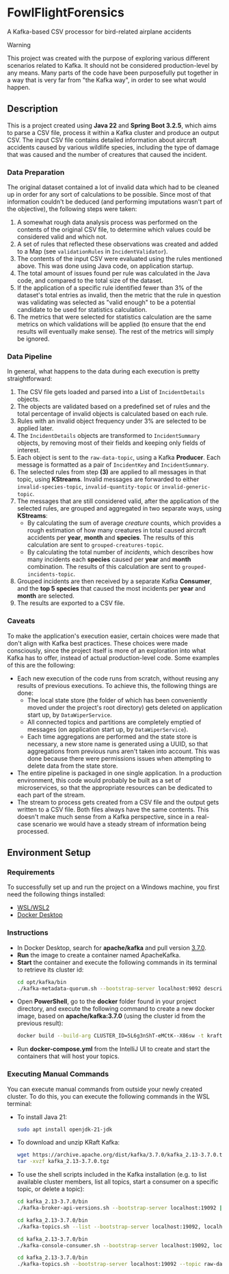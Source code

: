 # FowlFlightForensics
A Kafka-based CSV processor for bird-related airplane accidents

> [!WARNING]
> This project was created with the purpose of exploring various different scenarios related to Kafka. It should not be
> considered production-level by any means. Many parts of the code have been purposefully put together in a way that is
> very far from "the Kafka way", in order to see what would happen.

## Description
This is a project created using **Java 22** and **Spring Boot 3.2.5**, which aims to parse a CSV file, process it within
a Kafka cluster and produce an output CSV. The input CSV file contains detailed information about aircraft accidents caused
by various wildlife species, including the type of damage that was caused and the number of creatures that caused the incident.

### Data Preparation
The original dataset contained a lot of invalid data which had to be cleaned up in order for any sort of calculations to be
possible. Since most of that information couldn't be deduced (and performing imputations wasn't part of the objective),
the following steps were taken:
1. A somewhat rough data analysis process was performed on the contents of the original CSV file, to determine which values
   could be considered valid and which not.
2. A set of rules that reflected these observations was created and added to a Map (see `validationRules` in `IncidentValidator`).
3. The contents of the input CSV were evaluated using the rules mentioned above. This was done using Java code, on
   application startup. 
4. The total amount of issues found per rule was calculated in the Java code, and compared to the total size of the dataset.
5. If the application of a specific rule identified fewer than 3% of the dataset's total entries as invalid, then the metric
   that the rule in question was validating was selected as "valid enough" to be a potential candidate to be used for statistics
   calculation.
6. The metrics that were selected for statistics calculation are the same metrics on which validations will be applied
   (to ensure that the end results will eventually make sense). The rest of the metrics will simply be ignored.

### Data Pipeline
In general, what happens to the data during each execution is pretty straightforward:
1. The CSV file gets loaded and parsed into a List of `IncidentDetails` objects.
2. The objects are validated based on a predefined set of rules and the total percentage of invalid objects is calculated
   based on each rule.
3. Rules with an invalid object frequency under 3% are selected to be applied later.
4. The `IncidentDetails` objects are transformed to `IncidentSummary` objects, by removing most of their fields and keeping
   only fields of interest.
5. Each object is sent to the `raw-data-topic`, using a Kafka **Producer**. Each message is formatted as a pair of `IncidentKey`
   and `IncidentSummary`.
6. The selected rules from step **(3)** are applied to all messages in that topic, using **KStreams**. Invalid messages are
   forwarded to either `invalid-species-topic`, `invalid-quantity-topic` or `invalid-generic-topic`.
7. The messages that are still considered valid, after the application of the selected rules, are grouped and aggregated
   in two separate ways, using **KStreams**:
   - By calculating the sum of average _creature_ counts, which provides a rough estimation of how many creatures in total
     caused aircraft accidents per **year**, **month** and **species**. The results of this calculation are sent to `grouped-creatures-topic`.
   - By calculating the total number of _incidents_, which describes how many incidents each **species** caused per **year** and
     **month** combination. The results of this calculation are sent to `grouped-incidents-topic`.
8. Grouped incidents are then received by a separate Kafka **Consumer**, and the **top 5 species** that caused the most incidents
   per **year** and **month** are selected.
9. The results are exported to a CSV file.

### Caveats
To make the application's execution easier, certain choices were made that don't align with Kafka best practices. These choices
were made consciously, since the project itself is more of an exploration into what Kafka has to offer, instead of actual
production-level code. Some examples of this are the following:
- Each new execution of the code runs from scratch, without reusing any results of previous executions. To achieve this,
  the following things are done:
  - The local state store (the folder of which has been conveniently moved under the project's root directory) gets deleted
    on application start up, by `DataWiperService`.
  - All connected topics and partitions are completely emptied of messages (on application start up, by `DataWiperService`).
  - Each time aggregations are performed and the state store is necessary, a new store name is generated using a UUID, so
    that aggregations from previous runs aren't taken into account. This was done because there were permissions issues
    when attempting to delete data from the state store.
- The entire pipeline is packaged in one single application. In a production environment, this code would probably be built
  as a set of microservices, so that the appropriate resources can be dedicated to each part of the stream.
- The stream to process gets created from a CSV file and the output gets written to a CSV file. Both files always have the
  same contents. This doesn't make much sense from a Kafka perspective, since in a real-case scenario we would have a steady
  stream of information being processed.

## Environment Setup
### Requirements
To successfully set up and run the project on a Windows machine, you first need the following things installed:
- [WSL/WSL2](https://learn.microsoft.com/en-us/windows/wsl/install)
- [Docker Desktop](https://docs.docker.com/desktop/install/windows-install/)

### Instructions
- In Docker Desktop, search for **apache/kafka** and pull version [3.7.0](https://hub.docker.com/layers/apache/kafka/3.7.0/images/sha256-3e324d2bd331570676436b24f625e5dcf1facdfbd62efcffabc6b69b1abc13cc).
- **Run** the image to create a container named ApacheKafka.
- **Start** the container and execute the following commands in its terminal to retrieve its cluster id:
  ```bash
  cd opt/kafka/bin
  ./kafka-metadata-quorum.sh --bootstrap-server localhost:9092 describe --status
  ```
- Open **PowerShell**, go to the **docker** folder found in your project directory, and execute the following command
  to create a new docker image, based on **apache/kafka:3.7.0** (using the cluster id from the previous result):
  ```bash
  docker build --build-arg CLUSTER_ID=5L6g3nShT-eMCtK--X86sw -t kraft-kafka -f Dockerfile .
  ```
- Run **docker-compose.yml** from the IntelliJ UI to create and start the containers that will host your topics.

### Executing Manual Commands
You can execute manual commands from outside your newly created cluster.
To do this, you can execute the following commands in the WSL terminal:
- To install Java 21:
  ```bash
  sudo apt install openjdk-21-jdk
  ```
- To download and unzip KRaft Kafka:
  ```bash
  wget https://archive.apache.org/dist/kafka/3.7.0/kafka_2.13-3.7.0.tgz
  tar -xvzf kafka_2.13-3.7.0.tgz
  ```
- To use the shell scripts included in the Kafka installation (e.g. to list available cluster members, list all topics,
  start a consumer on a specific topic, or delete a topic):
  ```bash
  cd kafka_2.13-3.7.0/bin
  ./kafka-broker-api-versions.sh --bootstrap-server localhost:19092 | awk '/id/{print $1}' | sort
  ```
  ```bash
  cd kafka_2.13-3.7.0/bin
  ./kafka-topics.sh --list --bootstrap-server localhost:19092, localhost:29092
  ```
  ```bash
  cd kafka_2.13-3.7.0/bin
  ./kafka-console-consumer.sh --bootstrap-server localhost:19092, localhost:29092 --topic raw-data-topic --from-beginning
  ```
  ```bash
  cd kafka_2.13-3.7.0/bin
  ./kafka-topics.sh --bootstrap-server localhost:19092 --topic raw-data-topic --delete
  ```
